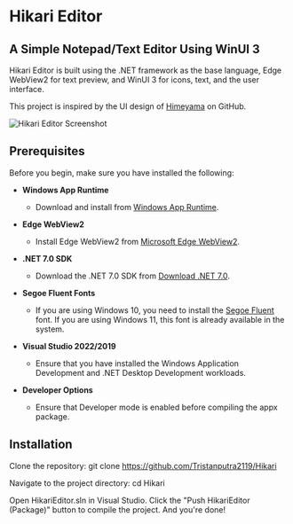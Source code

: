 # Hikari Editor

## A Simple Notepad/Text Editor Using WinUI 3

Hikari Editor is built using the .NET framework as the base language, Edge WebView2 for text preview, and WinUI 3 for icons, text, and the user interface.

This project is inspired by the UI design of [Himeyama](https://github.com/himeyama) on GitHub.

![Hikari Editor Screenshot]()
## Prerequisites
Before you begin, make sure you have installed the following:

- **Windows App Runtime**
  - Download and install from [Windows App Runtime](https://aka.ms/windowsappsdk/1.5/latest/windowsappruntimeinstall-x64.exe).

- **Edge WebView2**
  - Install Edge WebView2 from [Microsoft Edge WebView2](https://developer.microsoft.com/en-us/microsoft-edge/webview2/?form=MA13LH).

- **.NET 7.0 SDK**
  - Download the .NET 7.0 SDK from [Download .NET 7.0](https://dotnet.microsoft.com/en-us/download/dotnet/thank-you/sdk-7.0.410-windows-x64-installer).

- **Segoe Fluent Fonts**
  - If you are using Windows 10, you need to install the [Segoe Fluent](https://aka.ms/SegoeFluentIcons) font. If you are using Windows 11, this font is already available in the system.

- **Visual Studio 2022/2019**
  - Ensure that you have installed the Windows Application Development and .NET Desktop Development workloads.  

- **Developer Options**
  - Ensure that Developer mode is enabled before compiling the appx package.
## Installation

Clone the repository:
git clone https://github.com/Tristanputra2119/Hikari

Navigate to the project directory:
cd Hikari

Open HikariEditor.sln in Visual Studio. Click the "Push HikariEditor (Package)" button to compile the project. And you're done!

